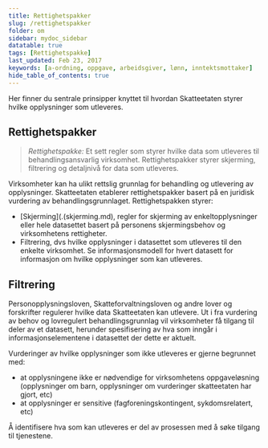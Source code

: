 ```yaml
---
title: Rettighetspakker
slug: /rettighetspakker
folder: om
sidebar: mydoc_sidebar
datatable: true
tags: [Rettighetspakke]
last_updated: Feb 23, 2017
keywords: [a-ordning, oppgave, arbeidsgiver, lønn, inntektsmottaker]
hide_table_of_contents: true
---
```

<summary>Her finner du sentrale prinsipper knyttet til hvordan Skatteetaten styrer hvilke opplysninger som utleveres.</summary>

## Rettighetspakker

> *Rettighetspakke:* Et sett regler som styrer hvilke data som utleveres til behandlingsansvarlig virksomhet. Rettighetspakker styrer skjerming, filtrering og detaljnivå for data som utleveres.

Virksomheter kan ha ulikt rettslig grunnlag for behandling og utlevering av opplysninger. Skatteetaten etablerer rettighetspakker basert på en juridisk vurdering av behandlingsgrunnlaget. Rettighetspakken styrer:

 * [Skjerming](.(skjerming.md), regler for skjerming av enkeltopplysninger eller hele datasettet basert på personens skjermingsbehov og virksomhetens rettigheter.   
 * Filtrering, dvs hvilke opplysninger i datasettet som utleveres til den enkelte virksomhet. Se informasjonsmodell for hvert datasett for informasjon om hvilke opplysninger som kan utleveres.
 
## Filtrering

Personopplysningsloven, Skatteforvaltningsloven og andre lover og forskrifter regulerer hvilke data Skatteetaten kan utlevere. Ut i fra vurdering av behov og lovregulert behandlingsgrunnlag vil virksomheter få tilgang til deler av et datasett, herunder spesifisering av hva som inngår i informasjonselementene i datasettet der dette er aktuelt.

Vurderinger av hvilke opplysninger som ikke utleveres er gjerne begrunnet med:
 * at opplysningene ikke er nødvendige for virksomhetens oppgaveløsning (opplysninger om barn, opplysninger om vurderinger skatteetaten har gjort, etc)
 * at opplysninger er sensitive (fagforeningskontingent, sykdomsrelatert, etc)

Å identifisere hva som kan utleveres er del av prosessen med å søke tilgang til tjenestene.

